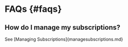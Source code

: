 
# FAQs {#faqs}

##  How do I manage my subscriptions? 

See [Managing Subscriptions]{managesubscriptions.md}

